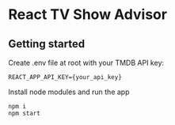 # React TV Show Advisor

## Getting started

Create .env file at root with your TMDB API key:

```
REACT_APP_API_KEY={your_api_key}
```

Install node modules and run the app

```shell
npm i
npm start
```


